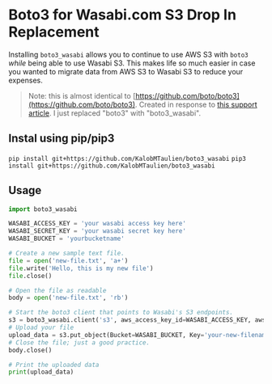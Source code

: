 # Boto3 for Wasabi.com S3 Drop In Replacement
Installing `boto3_wasabi` allows you to continue to use AWS S3 with `boto3` _while_ being able to use Wasabi S3. This makes life so much easier in case you wanted to migrate data from AWS S3 to Wasabi S3 to reduce your expenses.

> Note: this is almost identical to [https://github.com/boto/boto3](https://github.com/boto/boto3). Created in response to [this support article](https://wasabi-support.zendesk.com/hc/en-us/articles/115002579891-How-do-I-use-the-AWS-SDK-for-Python-boto3-with-Wasabi-). I just replaced "boto3" with "boto3_wasabi".

## Instal using pip/pip3 
```pip install git+https://github.com/KalobMTaulien/boto3_wasabi```
```pip3 install git+https://github.com/KalobMTaulien/boto3_wasabi```
## Usage
```python
import boto3_wasabi

WASABI_ACCESS_KEY = 'your wasabi access key here'
WASABI_SECRET_KEY = 'your wasabi secret key here'
WASABI_BUCKET = 'yourbucketname'

# Create a new sample text file.
file = open('new-file.txt', 'a+')
file.write('Hello, this is my new file')
file.close()

# Open the file as readable
body = open('new-file.txt', 'rb')

# Start the boto3 client that points to Wasabi's S3 endpoints.
s3 = boto3_wasabi.client('s3', aws_access_key_id=WASABI_ACCESS_KEY, aws_secret_access_key=WASABI_SECRET_KEY)
# Upload your file
upload_data = s3.put_object(Bucket=WASABI_BUCKET, Key='your-new-filename-here.txt', Body=body, ContentType='text/plain')
# Close the file; just a good practice.
body.close()

# Print the uploaded data
print(upload_data)
```